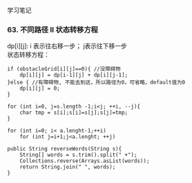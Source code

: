 学习笔记

### 63. 不同路径 II 状态转移方程  
dp[i][j]: i 表示往右移一步； j表示往下移一步  
状态转移方程：  
```
if (obstacleGrid[i][j]==0){ //没障碍物 
    dp[i][j] = dp[i-1][j] + dp[i][j-1];
}else { //有障碍物, 不能去到这，所以路径为0，可省略，default值为0    
    dp[i][j] = 0;  
}
```

```reverseString
for (int i=0, j=s.length -1;i<j; ++i, --j){
    char tmp = s[i];s[i]=s[j];s[j]=tmp;
}
```
```aidl
for (int i=0; i< a.lenght-1;++i)
    for (int j=i+1;j<a.lenght; ++j)
```

```aidl
public String reverseWords(String s){
    String[] words = s.trim().split(" +");
    Collections.reverse(Arrays.asList(words));
    return String.join(" ", words);
}
```